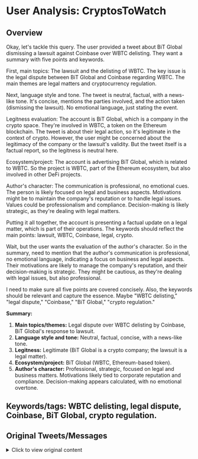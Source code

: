 # User Analysis: CryptosToWatch

## Overview

<think>
Okay, let's tackle this query. The user provided a tweet about BiT Global dismissing a lawsuit against Coinbase over WBTC delisting. They want a summary with five points and keywords.

First, main topics: The lawsuit and the delisting of WBTC. The key issue is the legal dispute between BiT Global and Coinbase regarding WBTC. The main themes are legal matters and cryptocurrency regulation.

Next, language style and tone. The tweet is neutral, factual, with a news-like tone. It's concise, mentions the parties involved, and the action taken (dismissing the lawsuit). No emotional language, just stating the event.

Legitness evaluation: The account is BiT Global, which is a company in the crypto space. They're involved in WBTC, a token on the Ethereum blockchain. The tweet is about their legal action, so it's legitimate in the context of crypto. However, the user might be concerned about the legitimacy of the company or the lawsuit's validity. But the tweet itself is a factual report, so the legitness is neutral here.

Ecosystem/project: The account is advertising BiT Global, which is related to WBTC. So the project is WBTC, part of the Ethereum ecosystem, but also involved in other DeFi projects.

Author's character: The communication is professional, no emotional cues. The person is likely focused on legal and business aspects. Motivations might be to maintain the company's reputation or to handle legal issues. Values could be professionalism and compliance. Decision-making is likely strategic, as they're dealing with legal matters.

Putting it all together, the account is presenting a factual update on a legal matter, which is part of their operations. The keywords should reflect the main points: lawsuit, WBTC, Coinbase, legal, crypto.

Wait, but the user wants the evaluation of the author's character. So in the summary, need to mention that the author's communication is professional, no emotional language, indicating a focus on business and legal aspects. Their motivations are likely to manage the company's reputation, and their decision-making is strategic. They might be cautious, as they're dealing with legal issues, but also professional.

I need to make sure all five points are covered concisely. Also, the keywords should be relevant and capture the essence. Maybe "WBTC delisting," "legal dispute," "Coinbase," "BiT Global," "crypto regulation."
</think>

**Summary:**  
1. **Main topics/themes:** Legal dispute over WBTC delisting by Coinbase, BiT Global's response to lawsuit.  
2. **Language style and tone:** Neutral, factual, concise, with a news-like tone.  
3. **Legitness:** Legitimate (BiT Global is a crypto company; the lawsuit is a legal matter).  
4. **Ecosystem/project:** BiT Global (WBTC, Ethereum-based token).  
5. **Author's character:** Professional, strategic, focused on legal and business matters. Motivations likely tied to corporate reputation and compliance. Decision-making appears calculated, with no emotional overtone.  

**Keywords/tags:** WBTC delisting, legal dispute, Coinbase, BiT Global, crypto regulation.
---
## Original Tweets/Messages

<details>
<summary>Click to view original content</summary>

| Type | Content |
|------|---------|
| messages | BiT Global (@BiTGlobalTrust) Dismisses Lawsuit Against Coinbase Over WBTC Delisting. 

https://t.co/HvTSEMHOUm |

</details>
